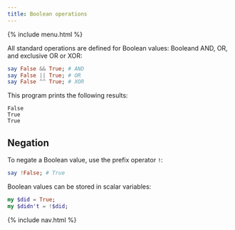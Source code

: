 ```yaml
---
title: Boolean operations
---
```


{% include menu.html %}

All standard operations are defined for Boolean values: Booleand AND, OR, and exclusive OR or XOR:

```raku
say False && True; # AND
say False || True; # OR
say False ^^ True; # XOR
```

This program prints the following results:

    False
    True
    True

## Negation

To negate a Boolean value, use the prefix operator `!`:

```raku
say !False; # True
```

Boolean values can be stored in scalar variables:

```raku
my $did = True;
my $didn't = !$did;
```

{% include nav.html %}

